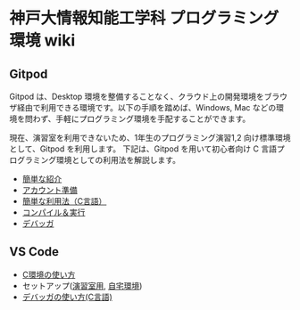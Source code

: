# 神戸大情報知能工学科 プログラミング環境 wiki
## Gitpod 

Gitpod は、Desktop 環境を整備することなく、クラウド上の開発環境をブラウザ経由で利用できる環境です。以下の手順を踏めば、Windows, Mac などの環境を問わず、手軽にプログラミング環境を手配することができます。

現在、演習室を利用できないため、1年生のプログラミング演習1,2 向け標準環境として、Gitpod を利用します。
下記は、Gitpod を用いて初心者向け C 言語プログラミング環境としての利用法を解説します。

* [簡単な紹介](gitpod/intro.md)
* [アカウント準備](gitpod/account.md)
* [簡単な利用法（C言語）](gitpod/howto.md)
* [コンパイル＆実行](gitpod/compile.md)
* [デバッガ](gitpod/gitpod_Cdebug.md)

## VS Code

* [C環境の使い方](vsc/C.md)
* セットアップ([演習室用](vsc/eroom.md), [自宅環境](vsc/Csetup.md))
* [デバッガの使い方(C言語)](vsc/Cdebug.md)



